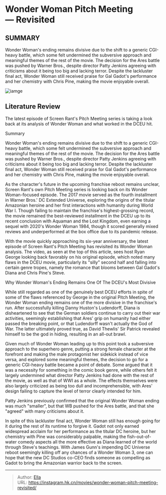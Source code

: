 # Wonder Woman Pitch Meeting — Revisited


## SUMMARY 



  Wonder Woman&#39;s ending remains divisive due to the shift to a generic CGI-heavy battle, which some felt undermined the subversive approach and meaningful themes of the rest of the movie.   The decision for the Ares battle was pushed by Warner Bros., despite director Patty Jenkins agreeing with criticisms about it being too big and lacking terror.   Despite the lackluster final act, Wonder Woman still received praise for Gal Gadot&#39;s performance and her chemistry with Chris Pine, making the movie enjoyable overall.  

![iamge]()

## Literature Review

The latest episode of Screen Rant&#39;s Pitch Meeting series is taking a look back at its analysis of Wonder Woman and what worked in the DCEU hit.


Summary

  Wonder Woman&#39;s ending remains divisive due to the shift to a generic CGI-heavy battle, which some felt undermined the subversive approach and meaningful themes of the rest of the movie.   The decision for the Ares battle was pushed by Warner Bros., despite director Patty Jenkins agreeing with criticisms about it being too big and lacking terror.   Despite the lackluster final act, Wonder Woman still received praise for Gal Gadot&#39;s performance and her chemistry with Chris Pine, making the movie enjoyable overall.  





As the character&#39;s future in the upcoming franchise reboot remains unclear, Screen Rant&#39;s own Pitch Meeting series is looking back on its Wonder Woman-focused episode. The 2017 movie served as the fourth installment in Warner Bros.&#39; DC Extended Universe, exploring the origins of the titular Amazonian heroine and her first interactions with humanity during World War I. Though failing to maintain the franchise&#39;s highest-grossing record, the movie remained the best-reviewed installment in the DCEU up to its recent conclusion with Aquaman and the Lost Kingdom, even earning a sequel with 2020&#39;s Wonder Woman 1984, though it scored generally mixed reviews and underperformed at the box office due to its pandemic release.




With the movie quickly approaching its six-year anniversary, the latest episode of Screen Rant&#39;s Pitch Meeting has revisited its Wonder Woman analysis. The video, as seen at the top of this article, sees host Ryan George looking back favorably on his original episode, which noted many flaws in the DCEU movie, particularly its &#34;silly&#34; second half and falling into certain genre tropes, namely the romance that blooms between Gal Gadot&#39;s Diana and Chris Pine&#39;s Steve.


 Why Wonder Woman&#39;s Ending Remains One Of The DCEU&#39;s Most Divisive 
         

While still regarded as one of the genuinely best DCEU efforts in spite of some of the flaws referenced by George in the original Pitch Meeting, the Wonder Woman ending remains one of the more divisive in the franchise&#39;s run. After successfully killing Danny Huston&#39;s Ludendorff, Diana is disheartened to see that the German soldiers continue to carry out their war activities, seemingly establishing that Ares&#39; grip on humanity had either passed the breaking point, or that Ludendorff wasn&#39;t actually the God of War. The latter ultimately proved true, as David Thewlis&#39; Sir Patrick revealed himself to be the god in hiding, resulting in an all-out brawl.




Given much of Wonder Woman leading up to this point took a subversive approach to the superhero genre, putting a strong female character at the forefront and making the male protagonist her sidekick instead of vice versa, and explored some meaningful themes, the decision to go for a generic CGI-heavy battle became a point of debate. Some argued that it was a necessity for something in the comic book genre, while others felt it largely undermined what director Patty Jenkins had done with the rest of the movie, as well as that of WWI as a whole. The effects themselves were also largely criticized as being too dull and incomprehensible, with Ares&#39; design failing to capture the level of terror clearly intended for him.



Patty Jenkins previously confirmed that the original Wonder Woman ending was much &#34;smaller&#34;, but that WB pushed for the Ares battle, and that she &#34;agreed&#34; with many criticisms about it.




In spite of this lackluster final act, Wonder Woman still has enough going for it during the rest of its runtime to forgive it. Gadot not only earned widespread acclaim for her performance as the titular DC heroine, but her chemistry with Pine was considerably palpable, making the fish-out-of-water comedy aspects all the more effective as Diana learned of the world through Steve&#39;s teachings. With James Gunn&#39;s impending DC Universe reboot seemingly killing off any chances of a Wonder Woman 3, one can hope that the new DC Studios co-CEO finds someone as compelling as Gadot to bring the Amazonian warrior back to the screen.






---

> Author: [Ella](https://instagram.hk.cn/)  
> URL: https://instagram.hk.cn/movies/wonder-woman-pitch-meeting-revisited/  

